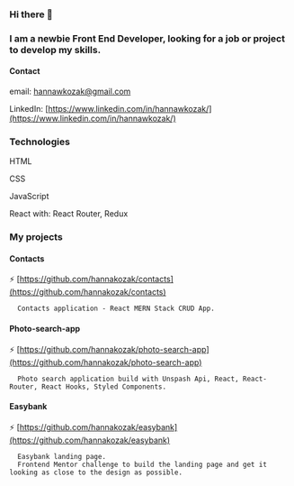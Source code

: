 ### Hi there 👋

### I am a newbie Front End Developer, looking for a job or project to develop my skills.

#### Contact
email: hannawkozak@gmail.com

LinkedIn: [https://www.linkedin.com/in/hannawkozak/](https://www.linkedin.com/in/hannawkozak/)

### Technologies

HTML

CSS

JavaScript

React with: React Router, Redux

### My projects

#### Contacts
  
   ⚡ [https://github.com/hannakozak/contacts](https://github.com/hannakozak/contacts)
      
      Contacts application - React MERN Stack CRUD App.

#### Photo-search-app
  
   ⚡ [https://github.com/hannakozak/photo-search-app](https://github.com/hannakozak/photo-search-app)
      
      Photo search application build with Unspash Api, React, React-Router, React Hooks, Styled Components.
      
#### Easybank
  
   ⚡ [https://github.com/hannakozak/easybank](https://github.com/hannakozak/easybank)
      
      Easybank landing page. 
      Frontend Mentor challenge to build the landing page and get it looking as close to the design as possible. 


